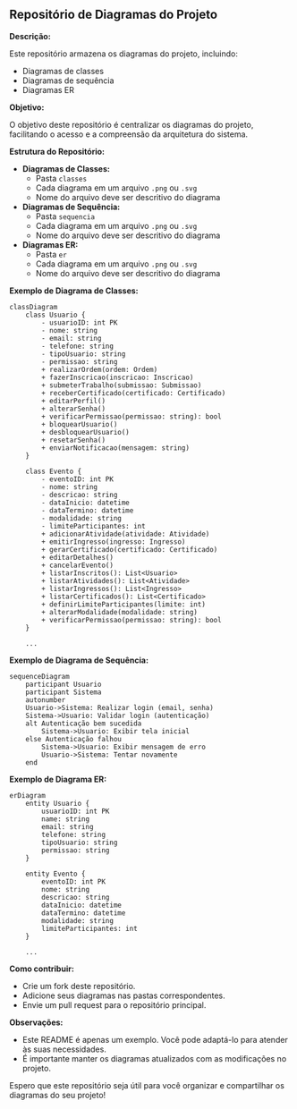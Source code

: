 ## Repositório de Diagramas do Projeto

**Descrição:**

Este repositório armazena os diagramas do projeto, incluindo:

* Diagramas de classes
* Diagramas de sequência
* Diagramas ER

**Objetivo:**

O objetivo deste repositório é centralizar os diagramas do projeto, facilitando o acesso e a compreensão da arquitetura do sistema.

**Estrutura do Repositório:**

* **Diagramas de Classes:**
    * Pasta `classes`
    * Cada diagrama em um arquivo `.png` ou `.svg`
    * Nome do arquivo deve ser descritivo do diagrama
* **Diagramas de Sequência:**
    * Pasta `sequencia`
    * Cada diagrama em um arquivo `.png` ou `.svg`
    * Nome do arquivo deve ser descritivo do diagrama
* **Diagramas ER:**
    * Pasta `er`
    * Cada diagrama em um arquivo `.png` ou `.svg`
    * Nome do arquivo deve ser descritivo do diagrama

**Exemplo de Diagrama de Classes:**

```mermaid
classDiagram
    class Usuario {
        - usuarioID: int PK
        - nome: string
        - email: string
        - telefone: string
        - tipoUsuario: string
        - permissao: string
        + realizarOrdem(ordem: Ordem)
        + fazerInscricao(inscricao: Inscricao)
        + submeterTrabalho(submissao: Submissao)
        + receberCertificado(certificado: Certificado)
        + editarPerfil()
        + alterarSenha()
        + verificarPermissao(permissao: string): bool
        + bloquearUsuario()
        + desbloquearUsuario()
        + resetarSenha()
        + enviarNotificacao(mensagem: string)
    }

    class Evento {
        - eventoID: int PK
        - nome: string
        - descricao: string
        - dataInicio: datetime
        - dataTermino: datetime
        - modalidade: string
        - limiteParticipantes: int
        + adicionarAtividade(atividade: Atividade)
        + emitirIngresso(ingresso: Ingresso)
        + gerarCertificado(certificado: Certificado)
        + editarDetalhes()
        + cancelarEvento()
        + listarInscritos(): List<Usuario>
        + listarAtividades(): List<Atividade>
        + listarIngressos(): List<Ingresso>
        + listarCertificados(): List<Certificado>
        + definirLimiteParticipantes(limite: int)
        + alterarModalidade(modalidade: string)
        + verificarPermissao(permissao: string): bool
    }

    ...
```

**Exemplo de Diagrama de Sequência:**

```mermaid
sequenceDiagram
    participant Usuario
    participant Sistema
    autonumber
    Usuario->Sistema: Realizar login (email, senha)
    Sistema->Usuario: Validar login (autenticação)
    alt Autenticação bem sucedida
        Sistema->Usuario: Exibir tela inicial
    else Autenticação falhou
        Sistema->Usuario: Exibir mensagem de erro
        Usuario->Sistema: Tentar novamente
    end
```

**Exemplo de Diagrama ER:**

```mermaid
erDiagram
    entity Usuario {
        usuarioID: int PK
        name: string
        email: string
        telefone: string
        tipoUsuario: string
        permissao: string
    }

    entity Evento {
        eventoID: int PK
        nome: string
        descricao: string
        dataInicio: datetime
        dataTermino: datetime
        modalidade: string
        limiteParticipantes: int
    }

    ...
```

**Como contribuir:**

* Crie um fork deste repositório.
* Adicione seus diagramas nas pastas correspondentes.
* Envie um pull request para o repositório principal.

**Observações:**

* Este README é apenas um exemplo. Você pode adaptá-lo para atender às suas necessidades.
* É importante manter os diagramas atualizados com as modificações no projeto.

Espero que este repositório seja útil para você organizar e compartilhar os diagramas do seu projeto!
